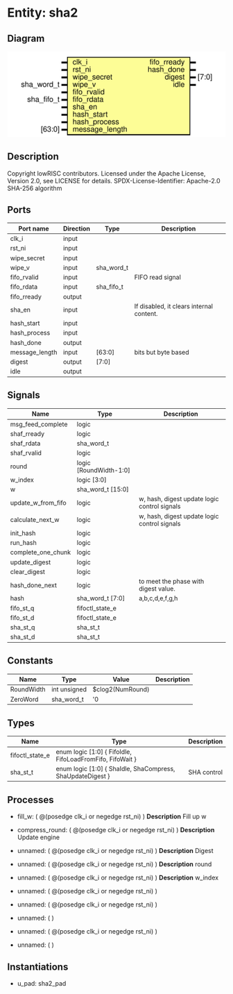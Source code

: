 # Entity: sha2

## Diagram

![Diagram](sha2.svg "Diagram")
## Description

Copyright lowRISC contributors.
 Licensed under the Apache License, Version 2.0, see LICENSE for details.
 SPDX-License-Identifier: Apache-2.0
 SHA-256 algorithm
 
## Ports

| Port name      | Direction | Type       | Description                              |
| -------------- | --------- | ---------- | ---------------------------------------- |
| clk_i          | input     |            |                                          |
| rst_ni         | input     |            |                                          |
| wipe_secret    | input     |            |                                          |
| wipe_v         | input     | sha_word_t |                                          |
| fifo_rvalid    | input     |            | FIFO read signal                         |
| fifo_rdata     | input     | sha_fifo_t |                                          |
| fifo_rready    | output    |            |                                          |
| sha_en         | input     |            | If disabled, it clears internal content. |
| hash_start     | input     |            |                                          |
| hash_process   | input     |            |                                          |
| hash_done      | output    |            |                                          |
| message_length | input     | [63:0]     | bits but byte based                      |
| digest         | output    | [7:0]      |                                          |
| idle           | output    |            |                                          |
## Signals

| Name               | Type                   | Description                                   |
| ------------------ | ---------------------- | --------------------------------------------- |
| msg_feed_complete  | logic                  |                                               |
| shaf_rready        | logic                  |                                               |
| shaf_rdata         | sha_word_t             |                                               |
| shaf_rvalid        | logic                  |                                               |
| round              | logic [RoundWidth-1:0] |                                               |
| w_index            | logic      [3:0]       |                                               |
| w                  | sha_word_t [15:0]      |                                               |
| update_w_from_fifo | logic                  | w, hash, digest update logic control signals  |
| calculate_next_w   | logic                  | w, hash, digest update logic control signals  |
| init_hash          | logic                  |                                               |
| run_hash           | logic                  |                                               |
| complete_one_chunk | logic                  |                                               |
| update_digest      | logic                  |                                               |
| clear_digest       | logic                  |                                               |
| hash_done_next     | logic                  | to meet the phase with digest value.          |
| hash               | sha_word_t [7:0]       | a,b,c,d,e,f,g,h                               |
| fifo_st_q          | fifoctl_state_e        |                                               |
| fifo_st_d          | fifoctl_state_e        |                                               |
| sha_st_q           | sha_st_t               |                                               |
| sha_st_d           | sha_st_t               |                                               |
## Constants

| Name       | Type         | Value            | Description |
| ---------- | ------------ | ---------------- | ----------- |
| RoundWidth | int unsigned | $clog2(NumRound) |             |
| ZeroWord   | sha_word_t   | '0               |             |
## Types

| Name            | Type                                                                     | Description  |
| --------------- | ------------------------------------------------------------------------ | ------------ |
| fifoctl_state_e | enum logic [1:0] {     FifoIdle,     FifoLoadFromFifo,     FifoWait   }  |              |
| sha_st_t        | enum logic [1:0] {     ShaIdle,     ShaCompress,     ShaUpdateDigest   } | SHA control  |
## Processes
- fill_w: ( @(posedge clk_i or negedge rst_ni) )
**Description**
Fill up w

- compress_round: ( @(posedge clk_i or negedge rst_ni) )
**Description**
Update engine

- unnamed: ( @(posedge clk_i or negedge rst_ni) )
**Description**
Digest

- unnamed: ( @(posedge clk_i or negedge rst_ni) )
**Description**
round

- unnamed: ( @(posedge clk_i or negedge rst_ni) )
**Description**
w_index

- unnamed: ( @(posedge clk_i or negedge rst_ni) )
- unnamed: ( @(posedge clk_i or negedge rst_ni) )
- unnamed: (  )
- unnamed: ( @(posedge clk_i or negedge rst_ni) )
- unnamed: (  )
## Instantiations

- u_pad: sha2_pad
